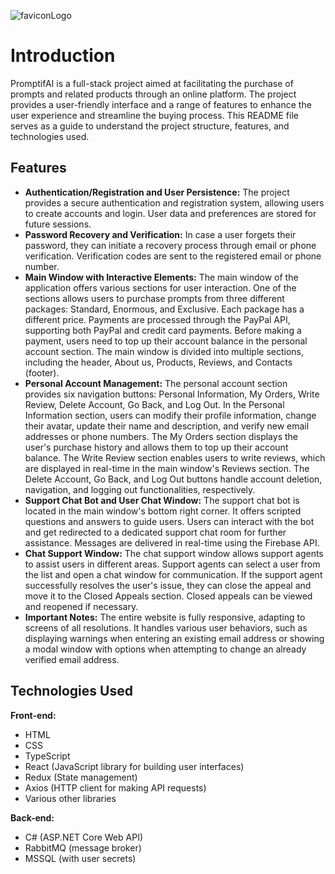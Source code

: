 ![faviconLogo](https://github.com/FL0REN1/PromptifAI/assets/118763451/b859477a-0aaf-4f30-9a7c-01363d2b1c69)

# Introduction
PromptifAI is a full-stack project aimed at facilitating the purchase of prompts and related products through an online platform. The project provides a user-friendly interface and a range of features to enhance the user experience and streamline the buying process. This README file serves as a guide to understand the project structure, features, and technologies used.

## Features
- **Authentication/Registration and User Persistence:** The project provides a secure authentication and registration system, allowing users to create accounts and login. User data and preferences are stored for future sessions.
- **Password Recovery and Verification:** In case a user forgets their password, they can initiate a recovery process through email or phone verification. Verification codes are sent to the registered email or phone number.
- **Main Window with Interactive Elements:** The main window of the application offers various sections for user interaction. One of the sections allows users to purchase prompts from three different packages: Standard, Enormous, and Exclusive. Each package has a different price. Payments are processed through the PayPal API, supporting both PayPal and credit card payments. Before making a payment, users need to top up their account balance in the personal account section. The main window is divided into multiple sections, including the header, About us, Products, Reviews, and Contacts (footer).
- **Personal Account Management:** The personal account section provides six navigation buttons: Personal Information, My Orders, Write Review, Delete Account, Go Back, and Log Out. In the Personal Information section, users can modify their profile information, change their avatar, update their name and description, and verify new email addresses or phone numbers. The My Orders section displays the user's purchase history and allows them to top up their account balance. The Write Review section enables users to write reviews, which are displayed in real-time in the main window's Reviews section. The Delete Account, Go Back, and Log Out buttons handle account deletion, navigation, and logging out functionalities, respectively.
- **Support Chat Bot and User Chat Window:** The support chat bot is located in the main window's bottom right corner. It offers scripted questions and answers to guide users. Users can interact with the bot and get redirected to a dedicated support chat room for further assistance. Messages are delivered in real-time using the Firebase API.
- **Chat Support Window:** The chat support window allows support agents to assist users in different areas. Support agents can select a user from the list and open a chat window for communication. If the support agent successfully resolves the user's issue, they can close the appeal and move it to the Closed Appeals section. Closed appeals can be viewed and reopened if necessary.
- **Important Notes:** The entire website is fully responsive, adapting to screens of all resolutions. It handles various user behaviors, such as displaying warnings when entering an existing email address or showing a modal window with options when attempting to change an already verified email address.

## Technologies Used
**Front-end:**
- HTML
- CSS
- TypeScript
- React (JavaScript library for building user interfaces)
- Redux (State management)
- Axios (HTTP client for making API requests)
- Various other libraries

**Back-end:**
- C# (ASP.NET Core Web API)
- RabbitMQ (message broker)
- MSSQL (with user secrets)
